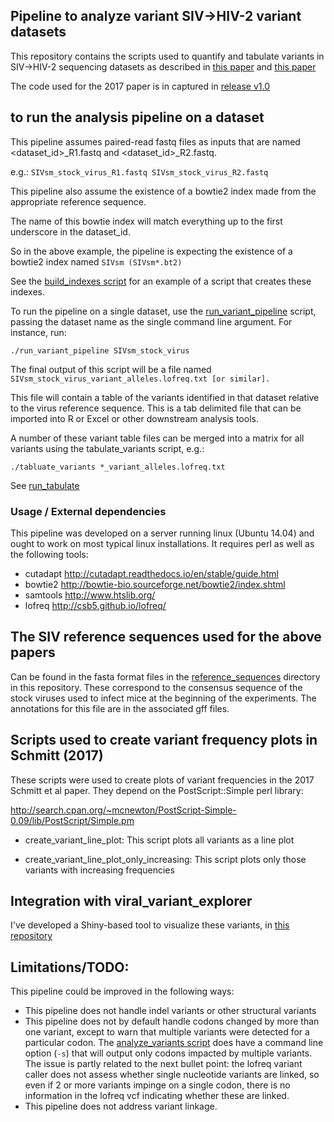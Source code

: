 ## Pipeline to analyze variant SIV->HIV-2 variant datasets

This repository contains the scripts used to quantify and tabulate 
variants in SIV->HIV-2 sequencing datasets as described in [this paper](https://doi.org/10.1016/j.virol.2017.07.005) and [this paper](https://www.ncbi.nlm.nih.gov/pubmed/31576587)

The code used for the 2017 paper is in captured in [release v1.0](https://github.com/stenglein-lab/SIV_to_HIV-2/releases/tag/v1.0)

## to run the analysis pipeline on a dataset

This pipeline assumes paired-read fastq files as inputs that are named <dataset_id>_R1.fastq and <dataset_id>_R2.fastq.

e.g.: `SIVsm_stock_virus_R1.fastq SIVsm_stock_virus_R2.fastq`

This pipeline also assume the existence of a bowtie2 index made from the appropriate reference sequence.

The name of this bowtie index will match everything up to the first underscore in the dataset_id.  

So in the above example, the pipeline is expecting the existence of a bowtie2 index named `SIVsm (SIVsm*.bt2)`

See the [build_indexes script](./build_indexes) for an example of a script that creates these indexes.

To run the pipeline on a single dataset, use the [run_variant_pipeline](./run_variant_pipeline) script, passing the dataset name as the single command line argument.  For instance, run:

`./run_variant_pipeline SIVsm_stock_virus`

The final output of this script will be a file named `SIVsm_stock_virus_variant_alleles.lofreq.txt [or similar].`

This file will contain a table of the variants identified in that dataset relative to the virus reference sequence.  This is a tab delimited file that can be imported into R or Excel or other downstream analysis tools.  

A number of these variant table files can be merged into a matrix for all variants using the tabulate_variants script, e.g.:

`./tabluate_variants *_variant_alleles.lofreq.txt`

See [run_tabulate](./run_tabulate)


### Usage / External dependencies

This pipeline was developed on a server running linux (Ubuntu 14.04) and ought to
work on most typical linux installations.  It requires perl as well as the following
tools:

* cutadapt			http://cutadapt.readthedocs.io/en/stable/guide.html
* bowtie2			http://bowtie-bio.sourceforge.net/bowtie2/index.shtml
* samtools			http://www.htslib.org/
* lofreq			   http://csb5.github.io/lofreq/

## The SIV reference sequences used for the above papers

Can be found in the fasta format files in the [reference_sequences](./reference_sequences) directory in this repository.  These correspond to the consensus sequence of the
stock viruses used to infect mice at the beginning of the experiments.  The annotations for this file
are in the associated gff files.


## Scripts used to create variant frequency plots in Schmitt (2017)

These scripts were used to create plots of variant frequencies in the 2017 Schmitt et al paper.  They depend on the PostScript::Simple perl library:

http://search.cpan.org/~mcnewton/PostScript-Simple-0.09/lib/PostScript/Simple.pm

* create_variant_line_plot:     This script plots all variants as a line plot

* create_variant_line_plot_only_increasing:     This script plots only those variants with increasing frequencies


## Integration with viral_variant_explorer

I've developed a Shiny-based tool to visualize these variants, in [this repository](https://github.com/stenglein-lab/viral_variant_explorer)

## Limitations/TODO:

This pipeline could be improved in the following ways:

- This pipeline does not handle indel variants or other structural variants
- This pipeline does not by default handle codons changed by more than one variant, except to warn that multiple variants were detected for a particular codon.  The [analyze_variants script](./analyze_variants) does have a command line option (`-s`) that will output only codons impacted by multiple variants.  The issue is partly related to the next bullet point: the lofreq variant caller does not assess whether single nucleotide variants are linked, so even if 2 or more variants impinge on a single codon, there is no information in the lofreq vcf indicating whether these are linked. 
- This pipeline does not address variant linkage.
